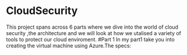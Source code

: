 # CloudSecurity
This project spans across 6 parts where we dive into the world of cloud security ,the architecture and we will look at how we utalised a variety of tools to protect our cloud enviroment.
#Part 1
In my part1 take you into creating the virtual machine using Azure.The
specs:

